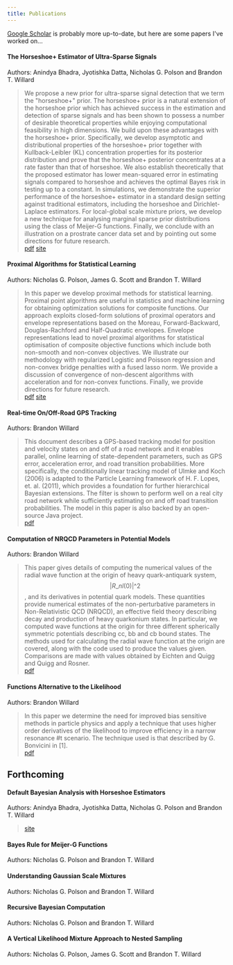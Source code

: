 ```yaml
---
title: Publications
---
```


[Google Scholar](https://scholar.google.com/citations?user=g0oUxG4AAAAJ&hl=enhttps://scholar.google.com/citations?user=g0oUxG4AAAAJ&hl=en) is probably more up-to-date, but here are some papers I've worked on...

#### The Horseshoe+ Estimator of Ultra-Sparse Signals

Authors: Anindya Bhadra, Jyotishka Datta, Nicholas G. Polson and Brandon T. Willard

>  We propose a new prior for ultra-sparse signal detection that we
>  term the "horseshoe+" prior. The horseshoe+ prior is a natural extension of
>  the horseshoe prior which has achieved success in the estimation and
>  detection of sparse signals and has been shown to possess a number of
>  desirable theoretical properties while enjoying computational feasibility in
>  high dimensions.  We build upon these advantages with the horseshoe+ prior.
>  Specifically, we develop asymptotic and distributional properties of the
>  horseshoe+ prior together with Kullback-Leibler (KL) concentration properties
>  for its posterior distribution and prove that the horseshoe+ posterior
>  concentrates at a rate faster than that of horseshoe. We also establish
>  theoretically that the proposed estimator has lower mean-squared error in
>  estimating signals compared to horseshoe and achieves the optimal Bayes risk
>  in testing up to a constant. In simulations, we demonstrate the superior
>  performance of the horseshoe+ estimator in a standard design setting against
>  traditional estimators, including the horseshoe and Dirichlet-Laplace
>  estimators.  For local-global scale mixture priors, we develop a new
>  technique for analysing marginal sparse prior distributions using the class
>  of Meijer-G functions.  Finally, we conclude with an illustration on a
>  prostrate cancer data set and by pointing out some directions for future
>  research.  
>  [pdf](http://arxiv.org/abs/1502.00560)
>  [site](http://brandonwillard.bitbucket.org/bayes-horseshoe-plus/)

#### Proximal Algorithms for Statistical Learning

Authors: Nicholas G. Polson, James G. Scott and Brandon T. Willard

> In this paper we develop proximal methods for statistical
> learning. Proximal point algorithms are useful in statistics and
> machine learning for obtaining optimization solutions for composite
> functions. Our approach exploits closed-form solutions of proximal
> operators and envelope representations based on the Moreau,
> Forward-Backward, Douglas-Rachford and Half-Quadratic
> envelopes. Envelope representations lead to novel proximal
> algorithms for statistical optimisation of composite objective
> functions which include both non-smooth and non-convex
> objectives. We illustrate our methodology with regularized Logistic
> and Poisson regression and non-convex bridge penalties with a fused
> lasso norm. We provide a discussion of convergence of non-descent
> algorithms with acceleration and for non-convex functions. Finally,
> we provide directions for future research.  
>  [pdf](http://arxiv.org/abs/1502.03175)
>  [site](http://prox-methods-in-stats.bitbucket.org/)

#### Real-time On/Off-Road GPS Tracking  

Authors: Brandon Willard

> This document describes a GPS-based tracking model for position and velocity
> states on and off of a road network and it enables parallel, online learning of
> state-dependent parameters, such as GPS error, acceleration error, and road
> transition probabilities. More specifically, the conditionally linear tracking
> model of Ulmke and Koch (2006) is adapted to the Particle Learning framework of
> H. F. Lopes, et. al. (2011), which provides a foundation for further
> hierarchical Bayesian extensions. The filter is shown to perform well on a real
> city road network while sufficiently estimating on and off road transition
> probabilities. The model in this paper is also backed by an open-source Java
> project.  
> [pdf](http://arxiv.org/abs/1303.1883)

#### Computation of NRQCD Parameters in Potential Models

Authors: Brandon Willard

> This paper gives details of computing the numerical values of the radial wave
> function at the origin of heavy quark-antiquark system, $$|R\_nl(0)|\^2$$, and
> its derivatives in potential quark models. These quantities provide numerical
> estimates of the non-perturbative parameters in Non-Relativistic QCD (NRQCD),
> an effective field theory describing decay and production of heavy quarkonium
> states. In particular, we computed wave functions at the origin for three
> different spherically symmetric potentials describing cc, bb and cb bound
> states. The methods used for calculating the radial wave function at the origin
> are covered, along with the code used to produce the values given.  Comparisons
> are made with values obtained by Eichten and Quigg and Quigg and Rosner.  
> [pdf](http://rhig.physics.wayne.edu/REU/reports/summer2007/BrandonWillard/willard_report_reu.pdf)

#### Functions Alternative to the Likelihood

Authors: Brandon Willard

> In this paper we determine the need for improved bias sensitive
> methods in particle physics and apply a technique that uses higher
> order derivatives of the likelihood to improve efficiency in a narrow
> resonance \#t scenario. The technique used is that described by G.
> Bonvicini in [1].  
> [pdf](http://rhig.physics.wayne.edu/REU/reports/summer2007/BrandonWillard/willard_reu07_report.pdf) 

## Forthcoming  

#### Default Bayesian Analysis with Horseshoe Estimators

Authors: Anindya Bhadra, Jyotishka Datta, Nicholas G. Polson and Brandon T. Willard

> [site](http://brandonwillard.bitbucket.org/bayes-horseshoe-plus/)

#### Bayes Rule for Meijer-G Functions

Authors: Nicholas G. Polson and Brandon T. Willard

#### Understanding Gaussian Scale Mixtures

Authors: Nicholas G. Polson and Brandon T. Willard

#### Recursive Bayesian Computation

Authors: Nicholas G. Polson and Brandon T. Willard

#### A Vertical Likelihood Mixture Approach to Nested Sampling

Authors: Nicholas G. Polson, James G. Scott and Brandon T. Willard

